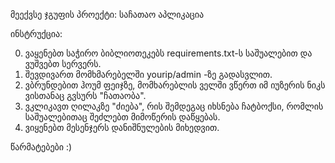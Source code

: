 მეექვსე ჯგუფის პროექტი: საჩათაო აპლიკაცია

ინსტრუქცია:

0) ვაყენებთ საჭირო ბიბლიოთეკებს requirements.txt-ს საშუალებით და ვუშვებთ სერვერს.
1) შევდივართ მომხმარებელში yourip/admin -ზე გადასვლით.
2) ვბრუნდებით ჰოუმ ფეიჯზე, მომხარებლის ველში ვწერთ იმ იუზერის ნიკს ვისთანაც გვსურს "ჩათაობა".
3) ვკლიკავთ ღილაკზე "ძიება", რის შემდეგაც იხსნება ჩატბოქსი, რომლის საშუალებითაც შეძლებთ მიმოწერის დაწყებას.
4) ვიყენებთ მესენჯერს დანიშნულების მიხედვით.

წარმატებები :)
